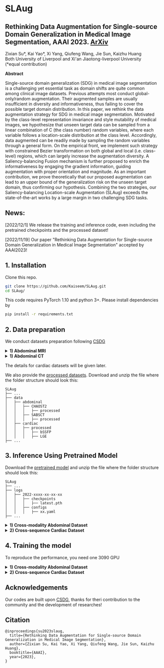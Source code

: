 # SLAug

## Rethinking Data Augmentation for Single-source Domain Generalization in Medical Image Segmentation, AAAI 2023. [ArXiv](https://arxiv.org/pdf/2211.14805.pdf)
Zixian Su*, Kai Yao*, Xi Yang, Qiufeng Wang, Jie Sun, Kaizhu Huang \
Both University of Liverpool and Xi'an Jiaotong-liverpool University \
(*equal contribution)

**Abstract**

Single-source domain generalization (SDG) in medical image segmentation is a challenging yet essential task as domain shifts are quite common among clinical image datasets. Previous attempts most conduct global-only/random augmentation.  Their augmented samples are usually insufficient in diversity and informativeness, thus failing to cover the possible target domain distribution. In this paper, we rethink the data augmentation strategy for SDG in medical image segmentation. Motivated by the class-level representation invariance and style mutability of medical images, we hypothesize that  unseen target data can be sampled from a linear combination of C (the class number) random variables, where each variable follows a location-scale distribution at the class level. Accordingly, data augmented can be readily made by sampling the random variables through a general form. On the empirical front, we implement such strategy with constrained Bezier transformation on both  global and  local (i.e. class-level) regions, which can largely increase the augmentation diversity.  A Saliency-balancing Fusion mechanism is further proposed to enrich the informativeness by engaging the gradient information, guiding augmentation with proper orientation and magnitude. As an important contribution, we prove theoretically that our proposed augmentation can lead to an upper bound of the generalization risk on the unseen  target domain, thus confirming our hypothesis. Combining the two strategies, our Saliency-balancing Location-scale Augmentation (SLAug) exceeds the state-of-the-art works by a large margin in two challenging SDG tasks.


## News:
\[2022/12/1\] We release the training and inference code, even including the pretrained checkpoints and the processed dataset!

\[2022/11/19\] Our paper "Rethinking Data Augmentation for Single-source Domain Generalization in Medical Image Segmentation" accepted by AAAI2023!


## 1. Installation

Clone this repo.
```bash
git clone https://github.com/Kaiseem/SLAug.git
cd SLAug/
```

This code requires PyTorch 1.10 and python 3+. Please install dependencies by
```bash
pip install -r requirements.txt
```


## 2. Data preparation

We conduct datasets preparation following [CSDG](https://github.com/cheng-01037/Causality-Medical-Image-Domain-Generalization)

<details>
  <summary>
    <b>1) Abdominal MRI</b>
  </summary>

0. Download [Combined Healthy Abdominal Organ Segmentation dataset](https://chaos.grand-challenge.org/) and put the `/MR` folder under `./data/CHAOST2/` directory

1. Converting downloaded data (T2 SPIR) to `nii` files in 3D for the ease of reading.

run `./data/abdominal/CHAOST2/s1_dcm_img_to_nii.sh` to convert dicom images to nifti files.

run `./data/abdominal/CHAOST2/png_gth_to_nii.ipynp` to convert ground truth with `png` format to nifti.

2. Pre-processing downloaded images

run `./data/abdominal/CHAOST2/s2_image_normalize.ipynb`

run `./data/abdominal/CHAOST2/s3_resize_roi_reindex.ipynb`

The processed dataset is stored in `./data/abdominal/CHAOST2/processed/`

</details>

<details>
  <summary>
    <b>1) Abdominal CT</b>
  </summary>

0. Download [Synapse Multi-atlas Abdominal Segmentation dataset](https://www.synapse.org/#!Synapse:syn3193805/wiki/217789) and put the `/img` and `/label` folders under `./data/SABSCT/CT/` directory

1.Pre-processing downloaded images

run `./data/abdominal/SABS/s1_intensity_normalization.ipynb` to apply abdominal window.

run `./data/abdominal/SABS/s2_remove_excessive_boundary.ipynb` to remove excessive blank region. 

run `./data/abdominal/SABS/s3_resample_and_roi.ipynb` to do resampling and roi extraction.
</details>

The details for cardiac datasets will be given later.

We also provide the [processed datasets](https://drive.google.com/file/d/1WlXGt3Nffzu1bn6co-qaidHjqWH51smU/view?usp=share_link). Download and unzip the file where the folder structure should look this:

```none
SLAug
├── ...
├── data
│   ├── abdominal
│   │   ├── CHAOST2
│   │   │   ├── processed
│   │   ├── SABSCT
│   │   │   ├── processed
│   ├── cardiac
│   │   ├── processed
│   │   │   ├── bSSFP
│   │   │   ├── LGE
├── ...
```

## 3. Inference Using Pretrained Model
Download the [pretrained model](https://drive.google.com/file/d/10VnqWWgiqsU4c5bTz77GKgEtASdlXd29/view?usp=share_link) and unzip the file where the folder structure should look this:

```none
SLAug
├── ...
├── logs
│   ├── 2022-xxxx-xx-xx-xx
│   │   ├── checkpoints
│   │   │   ├── latest.pth
│   │   ├── configs
│   │   │   ├── xx.yaml
├── ...
```

<details>
  <summary>
    <b>1) Cross-modality Abdominal Dataset</b>
  </summary>

For direction CT -> MRI (DICE 88.63), run the command 
```bash
python test.py -r logs/2022-08-06T15-20-35_seed23_efficientUnet_SABSCT
```

For direction MRI -> CT (DICE 83.05), run the command 
```bash
python test.py -r logs/2022-08-06T11-03-14_seed23_efficientUnet_CHAOS
```


</details>

<details>
  <summary>
    <b>2)  Cross-sequence Cardiac Dataset</b>
  </summary>
  
For direction bSSFP -> LEG (DICE 86.69), run the command 
```bash
python test.py -r logs/2022-08-05T21-44-50_seed23_efficientUnet_bSSFP_to_LEG
```

For direction LEG -> bSSFP (DICE 87.67), run the command 
```bash
python test.py -r logs/2022-08-06T00-20-02_seed23_efficientUnet_LEG_to_bSSFP
```
</details>


## 4. Training the model
To reproduce the performance, you need one 3090 GPU


<details>
  <summary>
    <b>1) Cross-modality Abdominal Dataset</b>
  </summary>
  
For direction MRI -> CT, run the command 
```bash
python python main.py --base configs/efficientUnet_SABSCT_to_CHAOS.yaml --seed 23
```

For direction CT -> MRI, run the command 
```bash
python python main.py --base configs/efficientUnet_CHAOS_to_SABSCT.yaml --seed 23
```
</details>

<details>
  <summary>
    <b>2)  Cross-sequence Cardiac Dataset</b>
  </summary>
  
For direction bSSFP -> LEG, run the command 
```bash
python python main.py --base configs/efficientUnet_bSSFP_to_LEG.yaml --seed 23
```

For direction LEG -> bSSFP, run the command 
```bash
python python main.py --base configs/efficientUnet_LEG_to_bSSFP.yaml --seed 23
```
</details>


## Acknowledgements

Our codes are built upon [CSDG](https://github.com/cheng-01037/Causality-Medical-Image-Domain-Generalization), thanks for theri contribution to the community and the development of researches!

## Citation

```
@inproceedings{su2023slaug,
  title={Rethinking Data Augmentation for Single-source Domain Generalization in Medical Image Segmentation},
  author={Zixian Su, Kai Yao, Xi Yang, Qiufeng Wang, Jie Sun, Kaizhu Huang},
  booktitle={AAAI},
  year={2023},
}
```
